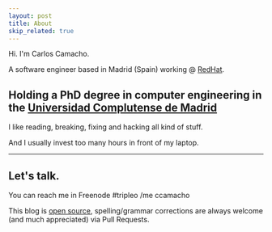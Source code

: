 ```yaml
---
layout: post
title: About
skip_related: true
---
```


Hi. I'm Carlos Camacho.

A software engineer based in Madrid (Spain) working @ [RedHat](http://www.redhat.com/).

Holding a PhD degree in computer engineering in the [Universidad Complutense de Madrid](http://www.ucm.es/)
---

I like reading, breaking, fixing and hacking all kind of stuff.

And I usually invest too many hours in front of my laptop.

---

## Let's talk.

You can reach me in Freenode #tripleo /me ccamacho

This blog is [open source](https://github.com/anstack/anstack.github.io/), spelling/grammar corrections are always welcome (and much appreciated) via Pull Requests.

